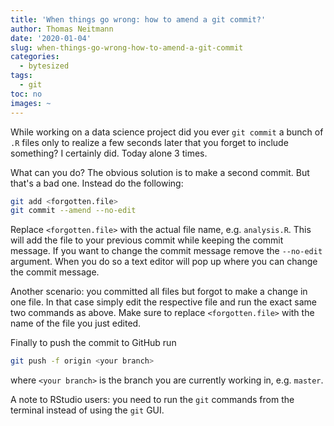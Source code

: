 ```yaml
---
title: 'When things go wrong: how to amend a git commit?'
author: Thomas Neitmann
date: '2020-01-04'
slug: when-things-go-wrong-how-to-amend-a-git-commit
categories:
  - bytesized
tags:
  - git
toc: no
images: ~
---
```


While working on a data science project did you ever `git commit` a bunch of `.R` files only to realize a few seconds later that you forget to include something? I certainly did. Today alone 3 times.

What can you do? The obvious solution is to make a second commit. But that's a bad one. Instead do the following:

```bash
git add <forgotten.file>
git commit --amend --no-edit
```

Replace `<forgotten.file>` with the actual file name, e.g. `analysis.R`. This will add the file to your previous commit while keeping the commit message. If you want to change the commit message remove the `--no-edit` argument. When you do so a text editor will pop up where you can change the commit message.

Another scenario: you committed all files but forgot to make a change in one file. In that case simply edit the respective file and run the exact same two commands as above. Make sure to replace `<forgotten.file>` with the name of the file you just edited.

Finally to push the commit to GitHub run

```bash
git push -f origin <your branch>
```

where `<your branch>` is the branch you are currently working in, e.g. `master`.

A note to RStudio users: you need to run the `git` commands from the terminal instead of using the `git` GUI.
